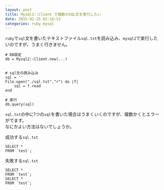 ```yaml
---
layout: post
title: Mysql2::Client で複数のSQL文を実行したい
date: 2015-02-25 02:16:53
categories: ruby mysql
---
```

<!-- {% raw %} -->
<p><code>ruby</code>で<code>sql</code>文を書いたテキストファイル<code>sql.txt</code>を読み込み、<code>mysql2</code>で実行したいのですが、うまく行きません。</p>

<pre><code># DB設定
db = Mysql2::Client.new(...)


# sql文の読み込み
sql = ''
File.open("./sql.txt","r") do |f|
    sql = f.read
end

# 実行
db.query(sql)
</code></pre>

<p><code>sql.txt</code>の中に1つの<code>sql</code>を書いた場合はうまくいくのですが、複数かくとエラーがでます。<br>
なにかよい方法はないでしょうか。</p>

<p>成功する<code>sql.txt</code></p>

<pre><code>SELECT *
FROM `test`;
</code></pre>

<p>失敗する<code>sql.txt</code></p>

<pre><code>SELECT *
FROM `test`;
SELECT *
FROM `test`;
</code></pre>
<!-- {% endraw %} -->

